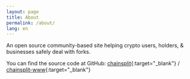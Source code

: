 ```yaml
---
layout: page
title: About
permalink: /about/
lang: en
---
```


An open source community-based site helping crypto users, holders, & businesses safely deal with forks. 

You can find the source code at GitHub:
[chainsplit][chainsplit-org]{:target="_blank"} /
[chainsplit-www](https://github.com/chainsplit/chainsplit-www){:target="_blank"}

[chainsplit-org]: https://github.com/chainsplit
